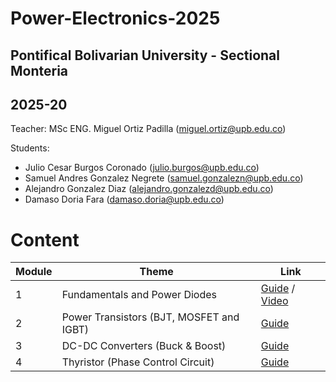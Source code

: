 # Power-Electronics-2025

## Pontifical Bolivarian University - Sectional Monteria
## 2025-20

Teacher: MSc ENG. Miguel Ortiz Padilla (miguel.ortiz@upb.edu.co)

Students:
- Julio Cesar Burgos Coronado (julio.burgos@upb.edu.co)
- Samuel Andres Gonzalez Negrete (samuel.gonzalezn@upb.edu.co)
- Alejandro Gonzalez Diaz (alejandro.gonzalezd@upb.edu.co)
- Damaso Doria Fara (damaso.doria@upb.edu.co)
# Content
|     Module     |       Theme                             |     Link       |
|----------------|-----------------------------------------|----------------|
| 1              |Fundamentals and Power Diodes            |[Guide](https://github.com/Samuel-Gonzalez22/power_electronics-2025/tree/4f580069f43f348ad178a7d1bd6db46d3d298081/Module%201%20-%20Power%20Diodes%20and%20Rectifiers) / [Video](https://youtu.be/_O3qtswugaU)|
| 2              |Power Transistors (BJT, MOSFET and IGBT) |[Guide](https://github.com/Samuel-Gonzalez22/power_electronics-2025/blob/fadb446ea6837f7902789caef65003d292430527/Module%202%20-%20Power%20Transistors%20(BJT%2C%20MOSFET%2C%20and%20IGBT)/Power%20Transistors%20(BJT%2C%20MOSFET%2C%20and%20IGBT).md)
| 3              | DC-DC Converters (Buck & Boost)|[Guide](https://github.com/Samuel-Gonzalez22/power_electronics-2025/blob/f885fcf36c26ce1c824c227132fc3855a43def4e/Module%203%20-%20DC-DC%20Converters%20(Buck%20%26%20Boost)/DC-DC%20Converters%20(Buck%20%26%20Boost).md )
| 4              | Thyristor (Phase Control Circuit)       |[Guide](https://github.com/Samuel-Gonzalez22/power_electronics-2025/tree/5bb023fa8d86a0c5a5a187b6fe4079ba5d2d8194/Module%204%20-%20Thyristor%20(Phase%20Control%20Circuit))
